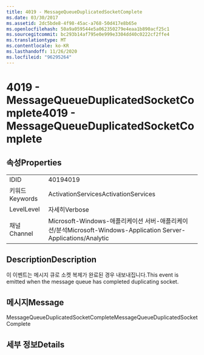 ```yaml
---
title: 4019 - MessageQueueDuplicatedSocketComplete
ms.date: 03/30/2017
ms.assetid: 2dc5bde8-4f98-45ac-a768-50d417e8b65e
ms.openlocfilehash: 50a9a059544e5a062350279e4eaa1b890acf25c1
ms.sourcegitcommit: bc293b14af795e0e999e3304dd40c0222cf2ffe4
ms.translationtype: MT
ms.contentlocale: ko-KR
ms.lasthandoff: 11/26/2020
ms.locfileid: "96295264"
---
```

# <a name="4019---messagequeueduplicatedsocketcomplete"></a><span data-ttu-id="cf509-102">4019 - MessageQueueDuplicatedSocketComplete</span><span class="sxs-lookup"><span data-stu-id="cf509-102">4019 - MessageQueueDuplicatedSocketComplete</span></span>

## <a name="properties"></a><span data-ttu-id="cf509-103">속성</span><span class="sxs-lookup"><span data-stu-id="cf509-103">Properties</span></span>  
  
|||  
|-|-|  
|<span data-ttu-id="cf509-104">ID</span><span class="sxs-lookup"><span data-stu-id="cf509-104">ID</span></span>|<span data-ttu-id="cf509-105">4019</span><span class="sxs-lookup"><span data-stu-id="cf509-105">4019</span></span>|  
|<span data-ttu-id="cf509-106">키워드</span><span class="sxs-lookup"><span data-stu-id="cf509-106">Keywords</span></span>|<span data-ttu-id="cf509-107">ActivationServices</span><span class="sxs-lookup"><span data-stu-id="cf509-107">ActivationServices</span></span>|  
|<span data-ttu-id="cf509-108">Level</span><span class="sxs-lookup"><span data-stu-id="cf509-108">Level</span></span>|<span data-ttu-id="cf509-109">자세히</span><span class="sxs-lookup"><span data-stu-id="cf509-109">Verbose</span></span>|  
|<span data-ttu-id="cf509-110">채널</span><span class="sxs-lookup"><span data-stu-id="cf509-110">Channel</span></span>|<span data-ttu-id="cf509-111">Microsoft-Windows-애플리케이션 서버-애플리케이션/분석</span><span class="sxs-lookup"><span data-stu-id="cf509-111">Microsoft-Windows-Application Server-Applications/Analytic</span></span>|  
  
## <a name="description"></a><span data-ttu-id="cf509-112">Description</span><span class="sxs-lookup"><span data-stu-id="cf509-112">Description</span></span>  

 <span data-ttu-id="cf509-113">이 이벤트는 메시지 큐로 소켓 복제가 완료된 경우 내보내집니다.</span><span class="sxs-lookup"><span data-stu-id="cf509-113">This event is emitted when the message queue has completed duplicating socket.</span></span>  
  
## <a name="message"></a><span data-ttu-id="cf509-114">메시지</span><span class="sxs-lookup"><span data-stu-id="cf509-114">Message</span></span>  

 <span data-ttu-id="cf509-115">MessageQueueDuplicatedSocketComplete</span><span class="sxs-lookup"><span data-stu-id="cf509-115">MessageQueueDuplicatedSocketComplete</span></span>  
  
## <a name="details"></a><span data-ttu-id="cf509-116">세부 정보</span><span class="sxs-lookup"><span data-stu-id="cf509-116">Details</span></span>
